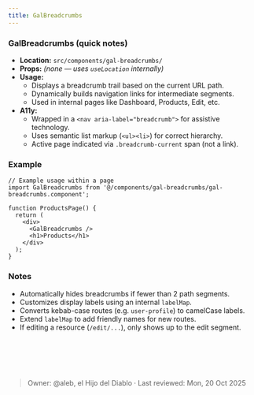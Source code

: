 ```yaml
---
title: GalBreadcrumbs
---
```


### GalBreadcrumbs (quick notes)
- **Location:** `src/components/gal-breadcrumbs/`
- **Props:** *(none — uses `useLocation` internally)*
- **Usage:** 
  - Displays a breadcrumb trail based on the current URL path.
  - Dynamically builds navigation links for intermediate segments.
  - Used in internal pages like Dashboard, Products, Edit, etc.
- **A11y:**
  - Wrapped in a `<nav aria-label="breadcrumb">` for assistive technology.
  - Uses semantic list markup (`<ul><li>`) for correct hierarchy.
  - Active page indicated via `.breadcrumb-current` span (not a link).

### Example
```tsx
// Example usage within a page
import GalBreadcrumbs from '@/components/gal-breadcrumbs/gal-breadcrumbs.component';

function ProductsPage() {
  return (
    <div>
      <GalBreadcrumbs />
      <h1>Products</h1>
    </div>
  );
}
```

### Notes
- Automatically hides breadcrumbs if fewer than 2 path segments.
- Customizes display labels using an internal `labelMap`.
- Converts kebab-case routes (e.g. `user-profile`) to camelCase labels.
- Extend `labelMap` to add friendly names for new routes.
- If editing a resource (`/edit/...`), only shows up to the edit segment.

<br></br>
<br></br>
> Owner: @aleb, el Hijo del Diablo · Last reviewed: Mon, 20 Oct 2025
